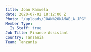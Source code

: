 ```yaml
---
title: Joan Kamwela
date: 2020-07-02 18:12:00 Z
Photo: "/uploads/JOAN%20KAMWELA.JPG"
Member Type:
  Is Staff: true
Job Title: Finance Assistant
Country: Tanzania
Team: Tanzania
---
```

